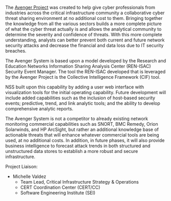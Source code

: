 The [Avenger Project](http://code.google.com/p/collective-intelligence-framework/downloads/detail?name=CAPSTONE%20Final.pdf) was created to help give cyber professionals from industries across  the critical infrastructure community a collaborative cyber threat sharing environment at no  additional cost to them.  Bringing together the knowledge from all the various sectors builds a  more complete picture of what the cyber threat actually is and allows the analytical community  to determine the severity and confidence of threats.  With this more complete understanding,  analysts can better prevent both current and future network security attacks and decrease the  financial and data loss due to IT security breaches.

The Avenger System is based upon a model developed by the Research and Education  Networks Information Sharing Analysis Center (REN-ISAC) Security Event Manager. The tool the  REN-ISAC developed that is leveraged by the Avenger Project is the Collective Intelligence  Framework (CIF) tool.

NSS built upon this capability by adding a user web interface with  visualization tools for the initial operating capability.  Future development will include added  capabilities such as the inclusion of host-based security events; predictive, trend, and link  analytic tools; and the ability to develop comprehensive analytic reports.

The Avenger System  is not a competitor to already existing network monitoring commercial capabilities such as  SNORT, BMC Remedy, Orion Solarwinds, and HP ArcSight, but rather an additional knowledge  base of actionable threats that will enhance whatever commercial tools are being used, at no  additional costs.  In addition, in future phases, it will also provide business intelligence to  forecast attack trends in both structured and unstructured data stores to establish a more  robust and secure infrastructure.

Project Liaison:

  * Michelle Valdez
    * Team Lead, Critical Infrastructure Strategy & Operations
    * CERT Coordination Center (CERT/CC)
    * Software Engineering Institute (SEI)